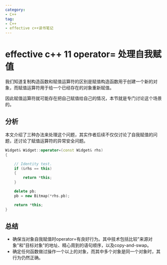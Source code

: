 ```yaml
---
category: 
- C++
tag:
- C++
- effective c++读书笔记
---
```


# effective c++ 11 operator= 处理自我赋值

我们知道复制构造函数和赋值运算符的区别是赋值构造函数用于创建一个新的对象，而赋值运算符用于给一个已经存在的对象重新赋值。

因此赋值运算符就可能存在把自己赋值给自己的情况，本节就是专门讨论这个场景的。

## 分析

本文介绍了三种办法来处理这个问题，其实作者后续不仅仅讨论了自我赋值的问题，还讨论了赋值运算符的异常安全问题。

```cpp
Widget& Widget::operator=(const Widget& rhs)
{

	// Identity test.
	if (&rhs == this)
	{
		return *this;
	}

	delete pb;
	pb = new Bitmap(*rhs.pb);

	return *this;
}
```
## 总结
- 确保当对象自我赋值时operator=有良好行为。其中技术包括比较"来源对象"和"目标对象"的地址、精心周到的语句顺序，以及copy-and-swap。
- 确定任何函数做过操作一个以上的对象，而其中多个对象是同一个对象时，其行为仍然正确。
